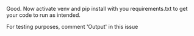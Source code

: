 Good. Now activate venv and pip install with you requirements.txt to get your code to run as intended.

For testing purposes, comment 'Output' in this issue 
